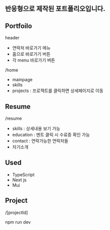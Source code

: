 ## 반응형으로 제작된 포트폴리오입니다.


## Portfoilo
header
- 연락처 바로가기 메뉴
- 홈으로 바로가기 버튼
- 각 menu 바로가기 버튼

/home
- mainpage
- skills
- projects : 프로젝트를 클릭하면 상세페이지로 이동

## Resume
/resume 
- skills : 상세내용 보기 가능
- education : 멘트 클릭 시 수료증 확인 가능
- contact : 연락가능한 연락처들
- 자기소개

## Used
- TypeScript
- Next js
- Mui

## Project
/[projectId]

npm run dev
